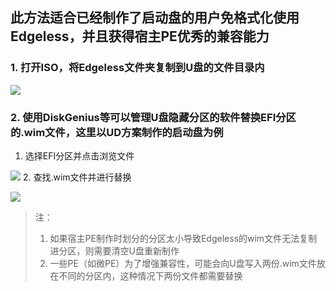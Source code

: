 ## 此方法适合已经制作了启动盘的用户免格式化使用Edgeless，并且获得宿主PE优秀的兼容能力
### 1. 打开ISO，将Edgeless文件夹复制到U盘的文件目录内
![](images/screenshot_1581509927718.png)
### 2. 使用DiskGenius等可以管理U盘隐藏分区的软件替换EFI分区的.wim文件，这里以UD方案制作的启动盘为例
1. 选择EFI分区并点击浏览文件

![](images/screenshot_1581510282130.png)
2. 查找.wim文件并进行替换

![](images/screenshot_1581510336375.png)
>注：
>1. 如果宿主PE制作时划分的分区太小导致Edgeless的wim文件无法复制进分区，则需要清空U盘重新制作
>2. 一些PE（如微PE）为了增强兼容性，可能会向U盘写入两份.wim文件放在不同的分区内，这种情况下两份文件都需要替换